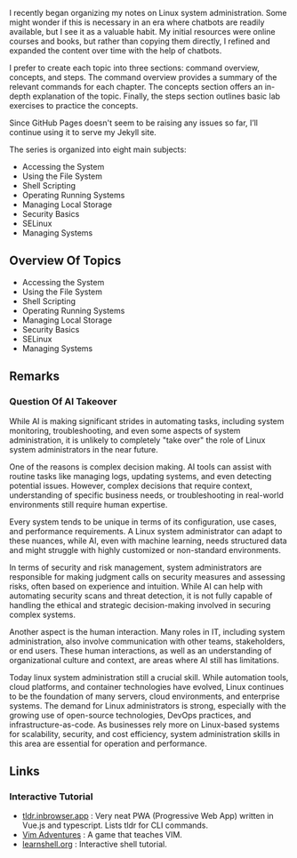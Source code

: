I recently began organizing my notes on Linux system administration. Some might wonder if this is necessary in an era where chatbots are readily available, but I see it as a valuable habit. My initial resources were online courses and books, but rather than copying them directly, I refined and expanded the content over time with the help of chatbots.

I prefer to create each topic into three sections: command overview, concepts, and steps. The command overview provides a summary of the relevant commands for each chapter. The concepts section offers an in-depth explanation of the topic. Finally, the steps section outlines basic lab exercises to practice the concepts.

Since GitHub Pages doesn't seem to be raising any issues so far, I’ll continue using it to serve my Jekyll site.

The series is organized into eight main subjects:

* Accessing the System
* Using the File System
* Shell Scripting
* Operating Running Systems
* Managing Local Storage
* Security Basics
* SELinux
* Managing Systems

## Overview Of Topics

* Accessing the System
* Using the File System
* Shell Scripting
* Operating Running Systems
* Managing Local Storage
* Security Basics
* SELinux
* Managing Systems

## Remarks


### Question Of AI Takeover

While AI is making significant strides in automating tasks, including system monitoring, troubleshooting, and even some aspects of system administration, it is unlikely to completely "take over" the role of Linux system administrators in the near future.

One of the reasons is complex decision making. AI tools can assist with routine tasks like managing logs, updating systems, and even detecting potential issues. However, complex decisions that require context, understanding of specific business needs, or troubleshooting in real-world environments still require human expertise.

Every system tends to be unique in terms of its configuration, use cases, and performance requirements. A Linux system administrator can adapt to these nuances, while AI, even with machine learning, needs structured data and might struggle with highly customized or non-standard environments.

In terms of security and risk management, system administrators are responsible for making judgment calls on security measures and assessing risks, often based on experience and intuition. While AI can help with automating security scans and threat detection, it is not fully capable of handling the ethical and strategic decision-making involved in securing complex systems.

Another aspect is the human interaction. Many roles in IT, including system administration, also involve communication with other teams, stakeholders, or end users. These human interactions, as well as an understanding of organizational culture and context, are areas where AI still has limitations.

Today linux system administration still a crucial skill. While automation tools, cloud platforms, and container technologies have evolved, Linux continues to be the foundation of many servers, cloud environments, and enterprise systems. The demand for Linux administrators is strong, especially with the growing use of open-source technologies, DevOps practices, and infrastructure-as-code. As businesses rely more on Linux-based systems for scalability, security, and cost efficiency, system administration skills in this area are essential for operation and performance.

## Links

### Interactive Tutorial

* [tldr.inbrowser.app](https://tldr.inbrowser.app/) : Very neat PWA (Progressive Web App) written in Vue.js and typescript. Lists tldr for CLI commands.
* [Vim Adventures](https://vim-adventures.com/) : A game that teaches VIM.
* [learnshell.org](https://www.learnshell.org/) : Interactive shell tutorial.

